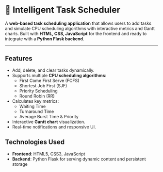 # 🚀 Intelligent Task Scheduler

A **web-based task scheduling application** that allows users to add tasks and simulate CPU scheduling algorithms with interactive metrics and Gantt charts. Built with **HTML, CSS, JavaScript** for the frontend and ready to integrate with a **Python Flask backend**.

---

## Features

- Add, delete, and clear tasks dynamically.
- Supports multiple **CPU scheduling algorithms**:
  - First Come First Serve (FCFS)
  - Shortest Job First (SJF)
  - Priority Scheduling
  - Round Robin (RR)
- Calculates key metrics:
  - Waiting Time
  - Turnaround Time
  - Average Burst Time & Priority
- Interactive **Gantt chart** visualization.
- Real-time notifications and responsive UI.


## Technologies Used

- **Frontend**: HTML5, CSS3, JavaScript  
- **Backend**: Python Flask for serving dynamic content and persistent storage  
